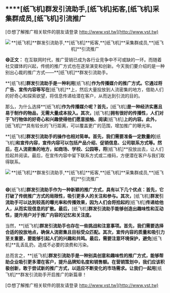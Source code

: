## ****[纸飞机]**群发引流助手,**[纸飞机]**拓客,**[纸飞机]**采集群成员,**[纸飞机]**引流推广**

[😍想了解推广相关软件的朋友请登录 http://www.vst.tw](http://www.vst.tw)

 <center><img src="https://vst.tw/MP4/tuiguang/png/8.png" alt="**[纸飞机]**群发引流助手,**[纸飞机]**拓客,**[纸飞机]**采集群成员,**[纸飞机]**引流推广"></center>

**😄正文：**
在互联网时代，推广营销已成为各行业竞争中不可或缺的一环。而随着社交媒体的兴起，传统的推广方式也在逐渐演变和创新。今天我们要介绍的是一种别出心裁的推广方式——**[纸飞机]**群发引流助手。

**[纸飞机]**群发引流助手是一种利用**[纸飞机]**作为传播媒介的推广方式。它通过将广告、宣传内容等写在**[纸飞机]**上，然后大量投放到人流密集的地方，借助人们的好奇心和探索欲望，将信息传递给潜在客户，从而达到引流的目的。

那么，为什么选择**[纸飞机]**作为传播媒介呢？首先，**[纸飞机]**是一种经济实惠且易于制作的物品，无需大量成本投入。其次，**[纸飞机]**拥有很好的传播性，人们对于飞行物体的好奇心和兴趣使得他们愿意接触、阅读**[纸飞机]**上的内容。此外，**[纸飞机]**具有较长的飞行距离，可以覆盖更广的范围，增加推广的曝光率。

**[纸飞机]**群发引流助手的操作也相对简单。首先，我们需要准备一定数量的**[纸飞机]**和宣传内容，宣传内容可以包括产品介绍、促销信息、公司联系方式等。然后，在人流密集的地方，如商场、学校、公园等，将**[纸飞机]**投放出去，让人们捡起并阅读。最后，在宣传内容中留下联系方式或二维码，方便潜在客户与我们取得联系。

 <center><img src="https://vst.tw/MP4/tuiguang/png/2.png" alt="**[纸飞机]**群发引流助手,**[纸飞机]**拓客,**[纸飞机]**采集群成员,**[纸飞机]**引流推广"></center>

**😄**[纸飞机]**群发引流助手作为一种新颖的推广方式，具有以下几个优点：首先，它打破了传统推广方式的局限性，吸引更多人的关注和参与。其次，**[纸飞机]**群发引流助手可以达到较高的曝光率和传播效果，因为人们会将拾起的**[纸飞机]**传递给他人，从而实现信息的扩散。最后，**[纸飞机]**群发引流助手能够创造出趣味性和互动性，提升用户对于推广内容的记忆和关注度。**

当然，**[纸飞机]**群发引流助手也存在一些挑战和注意事项。首先，我们需要选择合适的投放地点，确保人流密集且目标受众匹配。其次，宣传内容的质量和吸引力至关重要，要能够引起人们的兴趣和共鸣。最后，需要注意环境保护，避免**[纸飞机]**乱丢乱扔，造成不必要的浪费和污染。

总而言之，**[纸飞机]**群发引流助手是一种别具创意和趣味性的推广方式，能够帮助企业吸引更多潜在客户，提升品牌知名度和销售额。在营销策划中，我们应该积极创新，敢于尝试新的推广方式，以适应不断变化的市场需求。让我们一起用**[纸飞机]**群发引流助手开启推广的新篇章！

[😍想了解推广相关软件的朋友请登录 http://www.vst.tw](http://www.vst.tw)



